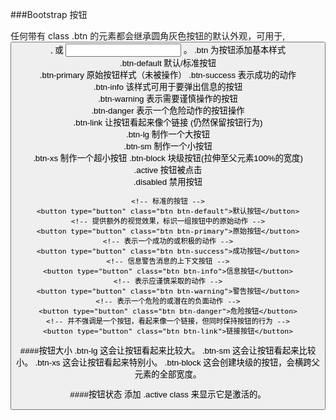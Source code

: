 ###Bootstrap 按钮

任何带有 class .btn 的元素都会继承圆角灰色按钮的默认外观，可用于<a>, <button>, 或 <input> 。
.btn	   为按钮添加基本样式	
.btn-default	   默认/标准按钮	
.btn-primary	   原始按钮样式（未被操作）	
.btn-success	   表示成功的动作	
.btn-info	   该样式可用于要弹出信息的按钮	
.btn-warning	   表示需要谨慎操作的按钮	
.btn-danger	   表示一个危险动作的按钮操作	
.btn-link	   让按钮看起来像个链接 (仍然保留按钮行为)	
.btn-lg	   制作一个大按钮	
.btn-sm	   制作一个小按钮	
.btn-xs	   制作一个超小按钮	
.btn-block	   块级按钮(拉伸至父元素100%的宽度)	
.active   	按钮被点击	
.disabled	   禁用按钮
```
<!-- 标准的按钮 -->
<button type="button" class="btn btn-default">默认按钮</button>
<!-- 提供额外的视觉效果，标识一组按钮中的原始动作 -->
<button type="button" class="btn btn-primary">原始按钮</button>
<!-- 表示一个成功的或积极的动作 -->
<button type="button" class="btn btn-success">成功按钮</button>
<!-- 信息警告消息的上下文按钮 -->
<button type="button" class="btn btn-info">信息按钮</button>
<!-- 表示应谨慎采取的动作 -->
<button type="button" class="btn btn-warning">警告按钮</button>
<!-- 表示一个危险的或潜在的负面动作 -->
<button type="button" class="btn btn-danger">危险按钮</button>
<!-- 并不强调是一个按钮，看起来像一个链接，但同时保持按钮的行为 -->
<button type="button" class="btn btn-link">链接按钮</button>
```

####按钮大小
.btn-lg	   这会让按钮看起来比较大。
.btn-sm	   这会让按钮看起来比较小。
.btn-xs	   这会让按钮看起来特别小。
.btn-block	   这会创建块级的按钮，会横跨父元素的全部宽度。


####按钮状态
添加 .active class 来显示它是激活的。